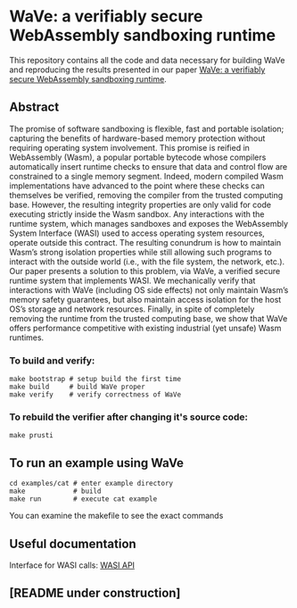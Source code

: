 # WaVe: a verifiably secure WebAssembly sandboxing runtime

This repository contains all the code and data necessary for building WaVe and reproducing the results presented in our paper [WaVe: a verifiably secure WebAssembly sandboxing runtime](https://cseweb.ucsd.edu/~dstefan/pubs/johnson:2022:wave.pdf).  
  
## Abstract
The promise of software sandboxing is flexible, fast and portable isolation; capturing the benefits of hardware-based memory protection without requiring operating system involvement. This promise is reified in WebAssembly (Wasm), a popular portable bytecode whose compilers automatically insert
runtime checks to ensure that data and control flow are constrained to a single memory segment. Indeed, modern compiled Wasm implementations have advanced to the point where these checks can themselves be verified, removing the compiler from the trusted computing base. However, the resulting integrity
properties are only valid for code executing strictly inside the Wasm sandbox. Any interactions with the runtime system, which manages sandboxes and exposes the WebAssembly System Interface (WASI) used to access operating system resources, operate outside this contract. The resulting conundrum is how to
maintain Wasm’s strong isolation properties while still allowing such programs to interact with the outside world (i.e., with the file system, the network, etc.). Our paper presents a solution to this problem, via WaVe, a verified secure runtime system that implements WASI. We mechanically verify that interactions with WaVe (including OS side effects) not only maintain Wasm’s memory safety guarantees, but also maintain access isolation for the host OS’s storage and network resources. Finally, in spite of completely removing the runtime from the trusted computing base, we show that WaVe offers performance competitive with existing industrial (yet unsafe) Wasm runtimes.


### To build and verify:  
```
make bootstrap # setup build the first time
make build     # build WaVe proper
make verify    # verify correctness of WaVe
```

### To rebuild the verifier after changing it's source code:  
`make prusti`

## To run an example using WaVe
```
cd examples/cat # enter example directory  
make            # build  
make run        # execute cat example  
```
You can examine the makefile to see the exact commands


## Useful documentation
Interface for WASI calls: [WASI API](https://github.com/WebAssembly/WASI/blob/main/phases/snapshot/docs.md)  

## [README under construction]
